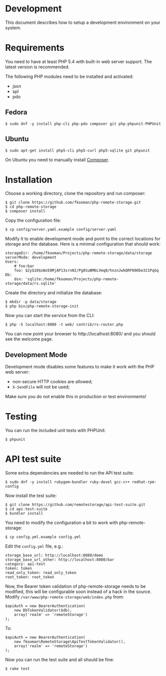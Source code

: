 # Development
This document describes how to setup a development environment on your 
system.

# Requirements
You need to have at least PHP 5.4 with built-in web server support. The 
latest version is recommended.

The following PHP modules need to be installed and activated:

* json
* spl
* pdo

## Fedora

    $ sudo dnf -y install php-cli php-pdo composer git php-phpunit-PHPUnit

## Ubuntu

    $ sudo apt-get install php5-cli php5-curl php5-sqlite git phpunit

On Ubuntu you need to manually install [Composer](https://getcomposer.org). 

# Installation
Choose a working directory, clone the repository and run composer:

    $ git clone https://github.com/fkooman/php-remote-storage.git
    $ cd php-remote-storage
    $ composer install

Copy the configuration file:

    $ cp config/server.yaml.example config/server.yaml

Modify it to enable development mode and point to the correct locations for 
storage and the database. Here is a minimal configuration that should work:

    storageDir: /home/fkooman/Projects/php-remote-storage/data/storage
    serverMode: development
    Users:
        # foo:bar
        foo: $2y$10$sWzE0MjAP13srnNI/Pg8SuBM6LVmq8/hnznJwkQRF00Obe321PqGq
    Db:
        dsn: 'sqlite:/home/fkooman/Projects/php-remote-storage/data/rs.sqlite'

Create the directory and initialize the database:
    
    $ mkdir -p data/storage
    $ php bin/php-remote-storage-init

Now you can start the service from the CLI:

    $ php -S localhost:8080 -t web/ contrib/rs-router.php

You can now point your browser to http://localhost:8080/ and you should see
the welcome page.

## Development Mode
Development mode disables some features to make it work with the PHP 
web server:

* non-secure HTTP cookies are allowed;
* `X-SendFile` will not be used;

Make sure you do not enable this in production or test environments!

# Testing
You can run the included unit tests with PHPUnit:

    $ phpunit

# API test suite
Some extra dependencies are needed to run the API test suite:

    $ sudo dnf -y install rubygem-bundler ruby-devel gcc-c++ redhat-rpm-config

Now install the test suite:

    $ git clone https://github.com/remotestorage/api-test-suite.git
    $ cd api-test-suite
    $ bundler install

You need to modify the configuration a bit to work with php-remote-storage:

    $ cp config.yml.example config.yml

Edit the `config.yml` file, e.g.:

    storage_base_url: http://localhost:8080/demo
    storage_base_url_other: http://localhost:8080/bar
    category: api-test
    token: token
    read_only_token: read_only_token
    root_token: root_token

Now, the Bearer token validation of php-remote-storage needs to be modified,
this will be configurable soon instead of a hack in the source. Modify
`/var/www/php-remote-storage/web/index.php` from:

    $apiAuth = new BearerAuthentication(
        new DbTokenValidator($db),
        array('realm' => 'remoteStorage')
    );

To:

    $apiAuth = new BearerAuthentication(
        new fkooman\RemoteStorage\ApiTestTokenValidator(),
        array('realm' => 'remoteStorage')
    );

Now you can run the test suite and all should be fine:

    $ rake test

